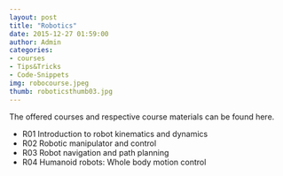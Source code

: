 ```yaml
---
layout: post
title: "Robotics"
date: 2015-12-27 01:59:00
author: Admin
categories:
- courses
- Tips&Tricks
- Code-Snippets
img: robocourse.jpeg
thumb: roboticsthumb03.jpg
---
```


The offered courses and respective course materials can be found here.
<!--more-->

* R01 Introduction to robot kinematics and dynamics
* R02 Robotic manipulator and control
* R03 Robot navigation and path planning
* R04 Humanoid robots: Whole body motion control

[hampden]: https://github.com/
